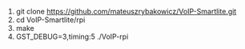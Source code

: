 1. git clone https://github.com/mateuszrybakowicz/VoIP-Smartlite.git
2. cd VoIP-Smartlite/rpi
3. make
4.  GST_DEBUG=3,timing:5 ./VoIP-rpi

